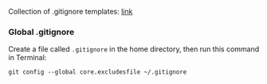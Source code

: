 ---
---

Collection of .gitignore templates: [link](https://github.com/github/gitignore)

### Global .gitignore

Create a file called `.gitignore` in the home directory, then run this command in Terminal:

```shell
git config --global core.excludesfile ~/.gitignore
```

